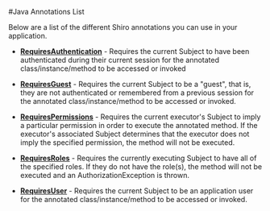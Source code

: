 <a name="JavaAnnotationsList-JavaAnnotationsList"></a>
#Java Annotations List

Below are a list of the different Shiro annotations you can use in your application.

* **[RequiresAuthentication](static/current/apidocs/org/apache/shiro/authz/annotation/RequiresAuthentication.html)** - Requires the current Subject to have been authenticated during their current session for the annotated class/instance/method to be accessed or invoked

* **[RequiresGuest](static/current/apidocs/org/apache/shiro/authz/annotation/RequiresGuest.html)** - Requires the current Subject to be a "guest", that is, they are not authenticated or remembered from a previous session for the annotated class/instance/method to be accessed or invoked.

* **[RequiresPermissions](static/current/apidocs/org/apache/shiro/authz/annotation/RequiresPermissions.html)** - Requires the current executor's Subject to imply a particular permission in order to execute the annotated method. If the executor's associated Subject determines that the executor does not imply the specified permission, the method will not be executed.

* **[RequiresRoles](static/current/apidocs/org/apache/shiro/authz/annotation/RequiresRoles.html)** - Requires the currently executing Subject to have all of the specified roles. If they do not have the role(s), the method will not be executed and an AuthorizationException is thrown.

* **[RequiresUser](static/current/apidocs/org/apache/shiro/authz/annotation/RequiresUser.html)** - Requires the current Subject to be an application user for the annotated class/instance/method to be accessed or invoked.
